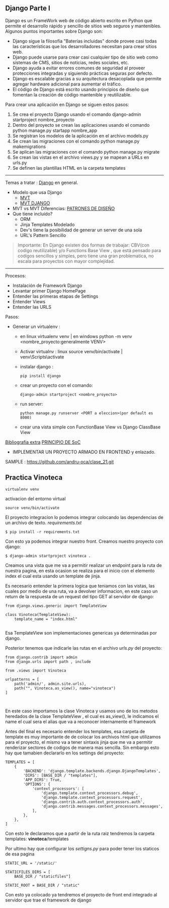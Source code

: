 ## Django Parte I

Django es un FrameWork web de código abierto escrito en Python que permite el desarrollo rápido y sencillo de sitios web seguros y mantenibles. Algunos puntos importantes sobre Django son:

-   Django sigue la filosofía "Baterías incluidas" donde provee casi todas las características que los desarrolladores necesitan para crear sitios web.
-   Django puede usarse para crear casi cualquier tipo de sitio web como sistemas de CMS, sitios de noticias, redes sociales, etc.
-   Django ayuda a evitar errores comunes de seguridad al proveer protecciones integradas y siguiendo prácticas seguras por defecto.
-   Django es escalable gracias a su arquitectura desacoplada que permite agregar hardware adicional para aumentar el tráfico.
-   El código de Django está escrito usando principios de diseño que fomentan la creación de código mantenible y reutilizable.

Para crear una aplicación en Django se siguen estos pasos:

1. Se crea el proyecto Django usando el comando django-admin startproject nombre_proyecto
2. Dentro del proyecto se crean las aplicaciones usando el comando python manage.py startapp nombre_app
3. Se registran los modelos de la aplicación en el archivo models.py
4. Se crean las migraciones con el comando python manage.py makemigrations
5. Se aplican las migraciones con el comando python manage.py migrate
6. Se crean las vistas en el archivo views.py y se mapean a URLs en urls.py
7. Se definen las plantillas HTML en la carpeta templates

---

Temas a tratar : [Django](https://www.djangoproject.com/) en general.

-   Modelo que usa Django
    -   [MVT](https://www.geeksforgeeks.org/django-project-mvt-structure/)
    -   [MVT DJANGO](https://www.youtube.com/watch?v=cyP4Uw2b2XM)
-   MVT vs MVT Diferencias: [PATRONES DE DISEÑO](https://www.youtube.com/watch?v=zhSDjntidws)
-   Que tiene incluído?
    -   ORM
    -   Jinja Templates Modelado
    -   Dev's tiene la posibilidad de generar un server de una sola
    -   URL's Pattern Sencillo

> Importante:
> En Django existen dos formas de trabajar: CBV(con codigo reutilizable) y/o Functions Base View , que está pensado para codigos sencillos y simples, pero tiene una gran problematica, no escala para proyectos con mayor complejidad.

---

Procesos:

-   Instalación de Framework Django
-   Levantar primer Django HomePage
-   Entender las primeras etapas de Settings
-   Entender Views
-   Entender las URLS

Pasos:

-   Generar un virtualenv :

    -   en linux virtualenv venv | en windows python -m venv <nombre_proyecto:generalmente VENV>
      
    -   Activar virtualnv  : linux source venv/bin/activate | venv\Scripts\activate

    -   instalar django :
        ```
        pip install django
        ```
    -   crear un proyecto con el comando:

        ```
        django-admin startproject <nombre_proyecto>
        ```

    -   run server:
        ```
        python manage.py runserver <PORT a eleccion>(por default es 8000)
        ```
    -   crear una vista simple con FunctionBase View vs Django ClassBase View

[Bibliografia extra](https://docs.hektorprofe.net/django/web-personal/patron-mvt-modelo-vista-template/)
[PRINCIPIO DE SoC](https://dev.to/tamerlang/separation-of-concerns-the-simple-way-4jp2)

-   IMPLEMENTAR UN PROYECTO ARMADO EN FRONTEND y enlazado.

SAMPLE : https://github.com/andru-oca/clase_21.git


Practica Vinoteca
---

```
virtualenv venv

```

activacion del entorno virtual


```
source venv/bin/activate

```

El proyecto integracion lo podemos integrar colocando las dependencias de un archivo de texto.
_requirements.txt_

```
$ pip install -r requirements.txt

```
Con esto ya podemos integrar nuestro front.
Creamos nuestro proyecto con django:

```
$ django-admin startproject vinoteca .
```

Creamos una vista que me va a permitir realizar un endpoint para la ruta de nuestra pagina, en esta ocasion se realiza para el inicio con el elemento index el cual esta usando un template de jinja.


Es necesario entender la primera logica que teniamos con las vistas, las cuales por medio de una ruta, va a devolver informacion, en este caso un return de la respuesta de un request del tipo GET al servidor de django:

```
from django.views.generic import TemplateView

class Vinoteca(TemplateView):
    template_name = "index.html"
    
```

Esa TemplateView son implementaciones genericas ya determinadas por django.

Posterior tenemos que indicarle las rutas en el archivo _urls.py_ del proyecto:

```
from django.contrib import admin
from django.urls import path , include

from .views import Vinoteca

urlpatterns = [
    path('admin/', admin.site.urls),
    path("", Vinoteca.as_view(), name="vinoteca")
]

    
```

En este caso importamos la clase Vinoteca y usamos uno de los metodos heredados de la clase TemplateView , el cual es as_view(), le indicamos el name el cual sera el alias que va a reconocer internamente el framework

Antes del final es necesario entender los templates, esa carpeta de template es muy importante de de colocar los archivos html que utilizamos para el proyecto, el mismo va a tener sintaxis jinja que me va a permitir renderizar sectores de codigos de manera mas sencilla.
Sin embargo esto hay que tamabien declararlo en los settings del proyecto:

```
TEMPLATES = [
    {
        'BACKEND': 'django.template.backends.django.DjangoTemplates',
        'DIRS': [BASE_DIR / "templates"],
        'APP_DIRS': True,
        'OPTIONS': {
            'context_processors': [
                'django.template.context_processors.debug',
                'django.template.context_processors.request',
                'django.contrib.auth.context_processors.auth',
                'django.contrib.messages.context_processors.messages',
            ],
        },
    },
]

```


Con esto le declaramos que a partir de la ruta raiz tendremos la carpeta templates: **vinoteca**/templates


Por ultimo hay que configurar los _settigns.py_ para poder tener los staticos de esa pagina 

```
STATIC_URL = '/static/'

STATICFILES_DIRS = [
    BASE_DIR / "staticfiles"]

STATIC_ROOT = BASE_DIR / "static"
```
Con esto ya colocado ya tendremos el proyecto de front end integrado al servidor que trae el framework de django

